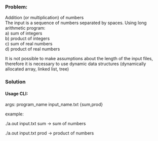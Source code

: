 ### Problem:
Addition (or multiplication) of numbers <br>
The input is a sequence of numbers separated by spaces. Using long arithmetic
program: <br>
a) sum of integers <br>
b) product of integers <br>
c) sum of real numbers <br>
d) product of real numbers <br>

It is not possible to make assumptions about the length of the input files, therefore it is necessary to use dynamic data structures (dynamically allocated array, linked list, tree)

### Solution

#### Usage CLI:

args: program_name input_name.txt {sum,prod}

example:

./a.out input.txt sum -> sum of numbers

./a.out input.txt prod -> product of numbers 




